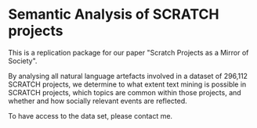 # Semantic Analysis of SCRATCH projects

This is a replication package for our paper "Scratch Projects as a Mirror of Society".

By analysing all natural language artefacts involved in a dataset of 296,112 SCRATCH projects, 
we determine to what extent text mining is possible in SCRATCH projects, which topics are common within those projects, and whether and how
socially relevant events are reflected.

To have access to the data set, please contact me.
